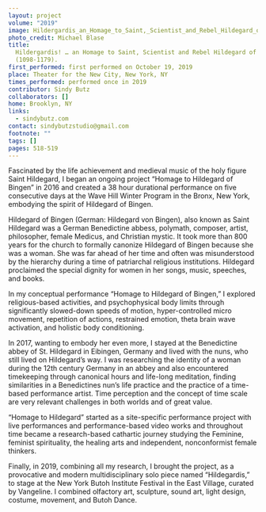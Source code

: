 ```yaml
---
layout: project
volume: "2019"
image: Hildergardis_an_Homage_to_Saint,_Scientist_and_Rebel_Hildegard_of_Bingen_1098-1179.jpg
photo_credit: Michael Blase
title:
  Hildergardis! … an Homage to Saint, Scientist and Rebel Hildegard of Bingen.
  (1098-1179).
first_performed: first performed on October 19, 2019
place: Theater for the New City, New York, NY
times_performed: performed once in 2019
contributor: Sindy Butz
collaborators: []
home: Brooklyn, NY
links:
  - sindybutz.com
contact: sindybutzstudio@gmail.com
footnote: ""
tags: []
pages: 518-519
---
```


Fascinated by the life achievement and medieval music of the holy figure Saint Hildegard, I began an ongoing project “Homage to Hildegard of Bingen” in 2016 and created a 38 hour durational performance on five consecutive days at the Wave Hill Winter Program in the Bronx, New York, embodying the spirit of Hildegard of Bingen.

Hildegard of Bingen (German: Hildegard von Bingen), also known as Saint Hildegard was a German Benedictine abbess, polymath, composer, artist, philosopher, female Medicus, and Christian mystic. It took more than 800 years for the church to formally canonize Hildegard of Bingen because she was a woman. She was far ahead of her time and often was misunderstood by the hierarchy during a time of patriarchal religious institutions. Hildegard proclaimed the special dignity for women in her songs, music, speeches, and books.

In my conceptual performance “Homage to Hildegard of Bingen,” I explored religious-based activities, and psychophysical body limits through significantly slowed-down speeds of motion, hyper-controlled micro movement, repetition of actions, restrained emotion, theta brain wave activation, and holistic body conditioning.

In 2017, wanting to embody her even more, I stayed at the Benedictine abbey of St. Hildegard in Eibingen, Germany and lived with the nuns, who still lived on Hildegard’s way. I was researching the identity of a woman during the 12th century Germany in an abbey and also encountered timekeeping through canonical hours and life-long meditation, finding similarities in a Benedictines nun’s life practice and the practice of a time-based performance artist. Time perception and the concept of time scale are very relevant challenges in both worlds and of great value.

“Homage to Hildegard” started as a site-specific performance project with live performances and performance-based video works and throughout time became a research-based cathartic journey studying the Feminine, feminist spirituality, the healing arts and independent, nonconformist female thinkers.

Finally, in 2019, combining all my research, I brought the project, as a provocative and modern multidisciplinary solo piece named “Hildegardis,” to stage at the New York Butoh Institute Festival in the East Village, curated by Vangeline. I combined olfactory art, sculpture, sound art, light design, costume, movement, and Butoh Dance.
